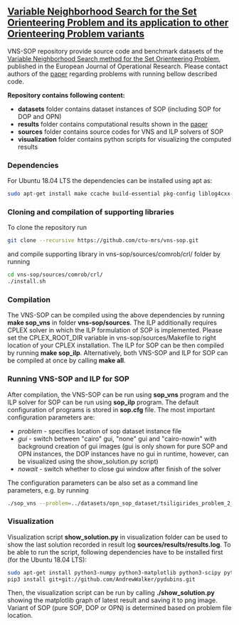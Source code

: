 ## [Variable Neighborhood Search for the Set Orienteering Problem and its application to other Orienteering Problem variants](https://doi.org/10.1016/j.ejor.2019.01.047)

VNS-SOP repository provide source code and benchmark datasets of the [Variable Neighborhood Search method for the Set Orienteering Problem](https://doi.org/10.1016/j.ejor.2019.01.047), published in the European Journal of Operational Research. Please contact authors of the [paper](https://doi.org/10.1016/j.ejor.2019.01.047) regarding problems with running bellow described code. 

**Repository contains following content:**
- **datasets** folder contains dataset instances of SOP (including SOP for DOP and OPN)
- **results** folder contains computational results shown in the [paper](https://doi.org/10.1016/j.ejor.2019.01.047)
- **sources** folder contains source codes for VNS and ILP solvers of SOP 
- **visualization** folder contains python scripts for visualizing the computed results 


### Dependencies 

For Ubuntu 18.04 LTS the dependencies can be installed using apt as:
```bash 
sudo apt-get install make ccache build-essential pkg-config liblog4cxx-dev libcairo2-dev libboost-filesystem-dev libboost-program-options-dev libboost-thread-dev libboost-iostreams-dev libboost-system-dev
```
### Cloning and compilation of supporting libraries
To clone the repository run
```bash 
git clone --recursive https://github.com/ctu-mrs/vns-sop.git
```
and compile supporting library in vns-sop/sources/comrob/crl/ folder by running
```bash 
cd vns-sop/sources/comrob/crl/
./install.sh
```


### Compilation

The VNS-SOP can be compiled using the above dependencies by running **make sop\_vns** in folder **vns-sop/sources**. 
The ILP additionally requires CPLEX solver in which the ILP formulation of SOP is implemented. Please set the CPLEX_ROOT_DIR variable in vns-sop/sources/Makefile to right location of your CPLEX installation. The ILP for SOP can be then compiled by running **make sop\_ilp**. Alternatively, both VNS-SOP and ILP for SOP can be compiled at once by calling **make all**.

### Running VNS-SOP and ILP for SOP

After compilation, the VNS-SOP can be run using **sop\_vns** program and the ILP solver for SOP can be run using **sop\_ilp** program.
The default configuration of programs is stored in **sop.cfg** file. 
The most important configuration parameters are:
- _problem_ - specifies location of sop dataset instance file
- _gui_ - switch between "cairo" gui, "none" gui and "cairo-nowin" with background creation of gui images (gui is only shown for pure SOP and OPN instances, the DOP instances have no gui in runtime, however, can be visualized using the show_solution.py script)
- _nowait_ - switch whether to close gui window after finish of the solver

The configuration parameters can be also set as a command line parameters, e.g. by running
```bash
./sop_vns --problem=../datasets/opn_sop_dataset/tsiligirides_problem_2_budget_30_d_50_s_08.sop --gui=cairo --nowait=0
```

### Visualization

Visualization script **show_solution.py** in visualization folder can be used to show the last solution recorded in result log **sources/results/results.log**.
To be able to run the script, following dependencies have to be installed first (for the Ubuntu 18.04 LTS):
```bash
sudo apt-get install python3-numpy python3-matplotlib python3-scipy python3-shapely python3-descartes python3-pip
pip3 install git+git://github.com/AndrewWalker/pydubins.git
```
Then, the visualization script can be run by calling **./show_solution.py** showing the matplotlib graph of latest result and saving it to png image. Variant of SOP (pure SOP, DOP or OPN) is determined based on problem file location.
